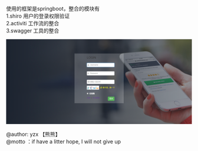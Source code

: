 使用的框架是springboot，整合的模块有<br>
1.shiro 用户的登录权限验证<br>
2.activiti 工作流的整合<br>
3.swagger 工具的整合<br>


![Image text](https://raw.githubusercontent.com/MrYzx/shiro/master/project_Images/1579163029.png)

@author: yzx 【熊熊】<br>
@motto ：if have a litter hope, I will not give up<br>